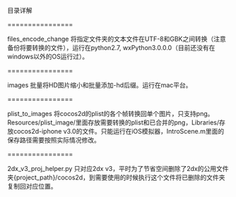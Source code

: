目录详解


================

files_encode_change 将指定文件夹的文本文件在UTF-8和GBK之间转换（注意备份将要转换的文件），运行在python2.7, wxPython3.0.0.0（目前还没有在windows以外的OS运行过）。

================

images 批量将HD图片缩小和批量添加-hd后缀。运行在mac平台。

================

plist_to_images 将cocos2d的plist的各个帧转换回单个图片，只支持png。Resources/plist_image/里面存放需要转换的plist和已合并的png，Libraries/存放cocos2d-iphone v3.0的文件。只能运行在iOS模拟器，IntroScene.m里面的保存路径需要按照实际情况修改。

================

2dx_v3_proj_helper.py 只对应2dx v3，平时为了节省空间删除了2dx的公用文件夹{project_path}/cocos2d，到需要使用的时候执行这个文件将已删除的文件夹复制回对应位置。
